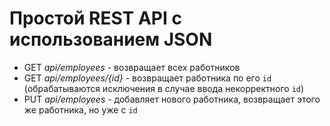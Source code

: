 # Простой REST API с использованием JSON

* GET _api/employees_ - возвращает всех работников
* GET _api/employees/{id}_ - возвращает работника по его `id` (обрабатываются исключения в случае ввода некорректного `id`)
* PUT _api/employees_ - добавляет нового работника, возвращает этого же работника, но уже с `id`